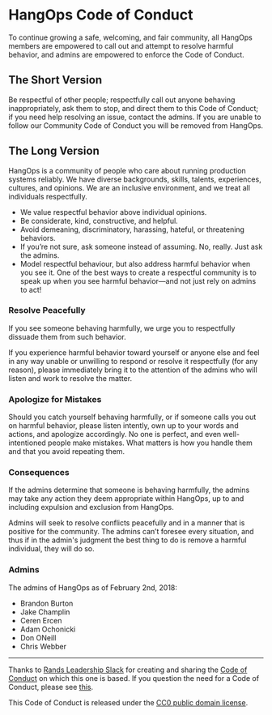 # HangOps Code of Conduct

To continue growing a safe, welcoming, and fair community, all HangOps members are empowered to call out and attempt to resolve harmful behavior, and admins are empowered to enforce the Code of Conduct.

## The Short Version

Be respectful of other people; respectfully call out anyone behaving inappropriately, ask them to stop, and direct them to this Code of Conduct; if you need help resolving an issue, contact the admins. If you are unable to follow our Community Code of Conduct you will be removed from HangOps.

## The Long Version

HangOps is a community of people who care about running production systems reliably. We have diverse backgrounds, skills, talents, experiences, cultures, and opinions. We are an inclusive environment, and we treat all individuals respectfully.

* We value respectful behavior above individual opinions.
* Be considerate, kind, constructive, and helpful.
* Avoid demeaning, discriminatory, harassing, hateful, or threatening behaviors.
* If you’re not sure, ask someone instead of assuming. No, really. Just ask the admins.
* Model respectful behaviour, but also address harmful behavior when you see it. One of the best ways to create a respectful community is to speak up when you see harmful behavior—and not just rely on admins to act!

### Resolve Peacefully

If you see someone behaving harmfully, we urge you to respectfully dissuade them from such behavior.

If you experience harmful behavior toward yourself or anyone else and feel in any way unable or unwilling to respond or resolve it respectfully (for any reason), please immediately bring it to the attention of the admins who will listen and work to resolve the matter.

### Apologize for Mistakes

Should you catch yourself behaving harmfully, or if someone calls you out on harmful behavior, please listen intently, own up to your words and actions, and apologize accordingly. No one is perfect, and even well-intentioned people make mistakes. What matters is how you handle them and that you avoid repeating them.

### Consequences

If the admins determine that someone is behaving harmfully, the admins may take any action they deem appropriate within HangOps, up to and including expulsion and exclusion from HangOps.

Admins will seek to resolve conflicts peacefully and in a manner that is positive for the community. The admins can’t foresee every situation, and thus if in the admin's judgment the best thing to do is remove a harmful individual, they will do so.

### Admins

The admins of HangOps as of February 2nd, 2018:

* Brandon Burton
* Jake Champlin
* Ceren Ercen
* Adam Ochonicki
* Don ONeill
* Chris Webber

---

Thanks to [Rands Leadership Slack](http://randsinrepose.com/welcome-to-rands-leadership-slack/) for creating and sharing the [Code of Conduct](https://github.com/randsleadershipslack/documents-and-resources/blob/master/code-of-conduct.md) on which this one is based. If you question the need for a Code of Conduct, please see [this](http://indiewebcamp.com/code-of-conduct-why).

This Code of Conduct is released under the [CC0 public domain license](https://creativecommons.org/publicdomain/zero/1.0/).
